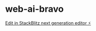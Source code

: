 # web-ai-bravo

[Edit in StackBlitz next generation editor ⚡️](https://stackblitz.com/~/github.com/TahirAliWH/web-ai-bravo)